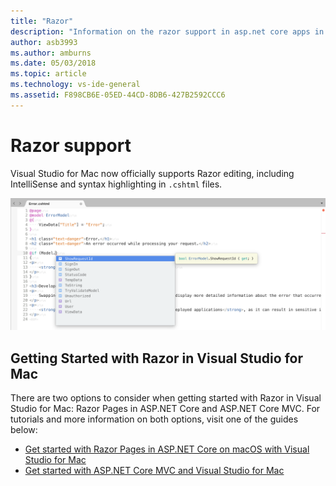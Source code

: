 ```yaml
---
title: "Razor"
description: "Information on the razor support in asp.net core apps in Visual Studio for Mac"
author: asb3993
ms.author: amburns
ms.date: 05/03/2018
ms.topic: article
ms.technology: vs-ide-general
ms.assetid: F898CB6E-05ED-44CD-8DB6-427B2592CCC6
---
```


# Razor support

Visual Studio for Mac now officially supports Razor editing, including IntelliSense and syntax highlighting in `.cshtml` files.

![razor editing in visual studio for mac](media/razor-image1.png)

## Getting Started with Razor in Visual Studio for Mac

There are two options to consider when getting started with Razor in Visual Studio for Mac: Razor Pages in ASP.NET Core and ASP.NET Core MVC. For tutorials and more information on both options, visit one of the guides below:

- [Get started with Razor Pages in ASP.NET Core on macOS with Visual Studio for Mac](https://docs.microsoft.com/aspnet/core/tutorials/razor-pages-mac/razor-pages-start?view=aspnetcore-2.1)
- [Get started with ASP.NET Core MVC and Visual Studio for Mac](https://docs.microsoft.com/aspnet/core/tutorials/first-mvc-app-mac/start-mvc?view=aspnetcore-2.1)

